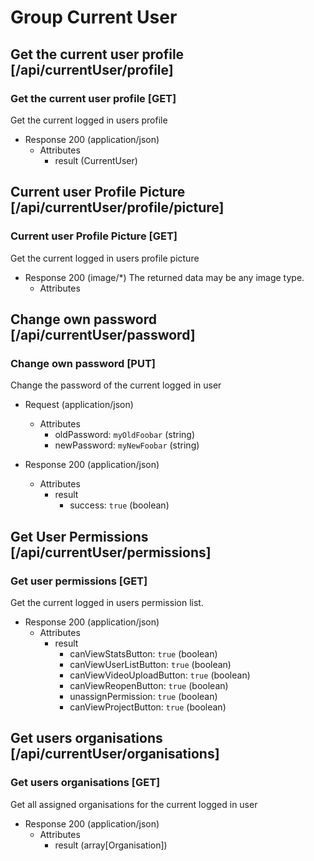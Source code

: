 # Group Current User

## Get the current user profile [/api/currentUser/profile]

### Get the current user profile [GET]

Get the current logged in users profile

+ Response 200 (application/json)
    + Attributes
        + result (CurrentUser)

## Current user Profile Picture [/api/currentUser/profile/picture]

### Current user Profile Picture [GET]

Get the current logged in users profile picture

+ Response 200 (image/\*)
    The returned data may be any image type.
    + Attributes

## Change own password [/api/currentUser/password]

### Change own password [PUT]

Change the password of the current logged in user

+ Request (application/json)
    + Attributes
        + oldPassword: `myOldFoobar` (string)
        + newPassword: `myNewFoobar` (string)
    
+ Response 200 (application/json)
    + Attributes
        + result
            + success: `true` (boolean)

## Get User Permissions [/api/currentUser/permissions]

### Get user permissions [GET]

Get the current logged in users permission list.

+ Response 200 (application/json)
    + Attributes
        + result
            + canViewStatsButton: `true` (boolean)
            + canViewUserListButton: `true` (boolean)
            + canViewVideoUploadButton: `true` (boolean)
            + canViewReopenButton: `true` (boolean)
            + unassignPermission: `true` (boolean)
            + canViewProjectButton: `true` (boolean)

## Get users organisations [/api/currentUser/organisations]

### Get users organisations [GET]

Get all assigned organisations for the current logged in user

+ Response 200 (application/json)
    + Attributes
        + result (array[Organisation])